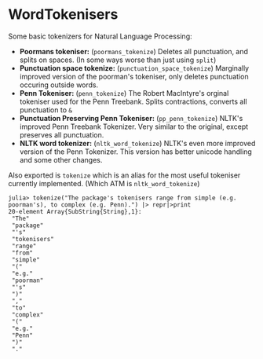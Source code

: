 # WordTokenisers
Some basic tokenizers for Natural Language Processing:

 - **Poormans tokeniser:** (`poormans_tokenize`) Deletes all punctuation, and splits on spaces. (In some ways worse than just using `split`)
 - **Punctuation space tokenize:** (`punctuation_space_tokenize`) Marginally improved version of the poorman's tokeniser, only deletes punctuation occuring outside words.
 - **Penn Tokeniser:** (`penn_tokenize`) The Robert MacIntyre's orginal tokeniser used for the Penn Treebank. Splits contractions, converts all punctuation to `&`
 - **Punctuation Preserving Penn Tokeniser:** (`pp_penn_tokenize`) NLTK's improved Penn Treebank Tokenizer. Very similar to the original, except preserves all punctuation.
 - **NLTK word tokenizer:** (`nltk_word_tokenize`) NLTK's even more improved version of the Penn Tokenizer. This version has better unicode handling and some other changes.


Also exported is `tokenize` which is an alias for the most useful tokeniser currently implemented.
(Which ATM is `nltk_word_tokenize`)

```
julia> tokenize("The package's tokenisers range from simple (e.g. poorman's), to complex (e.g. Penn).") |> repr|>print
20-element Array{SubString{String},1}:
 "The"
 "package"
 "'s"
 "tokenisers"
 "range"
 "from"
 "simple"
 "("
 "e.g."
 "poorman"
 "'s"
 ")"
 ","
 "to"
 "complex"
 "("
 "e.g."
 "Penn"
 ")"
 "."
````
